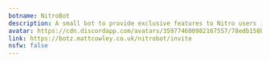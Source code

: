 ```yaml
---
botname: NitroBot
description: A small bot to provide exclusive features to Nitro users in your server.
avatar: https://cdn.discordapp.com/avatars/359774600982167557/78edb158be8c5584559e3344918644da.png
link: https://botz.mattcowley.co.uk/nitrobot/invite
nsfw: false
---
```

